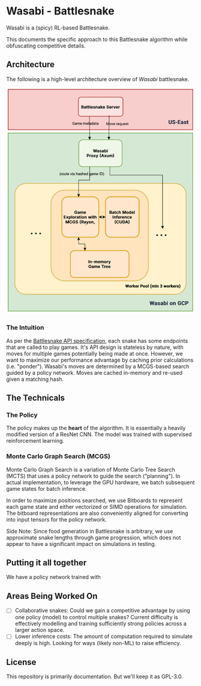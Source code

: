 # Wasabi - Battlesnake

Wasabi is a (spicy) RL-based Battlesnake.

This documents the specific approach to this Battlesnake algorithm while obfuscating competitive details.

## Architecture

The following is a high-level architecture overview of *Wasabi* battlesnake.

![Wasabi Architecture Diagram](assets/Wasabi%20Architecture%20Diagram.svg)

### The Intuition

As per the [Battlesnake API specification](https://docs.battlesnake.com/api/introduction), each snake has some endpoints that are called to play games. It's API design is stateless by nature, with moves for multiple games potentially being made at once. However, we want to maximize our performance advantage by caching prior calculations (i.e. "ponder"). Wasabi's moves are determined by a MCGS-based search guided by a policy network. Moves are cached in-memory and re-used given a matching hash.

## The Technicals

### The Policy

The policy makes up the **heart** of the algorithm. It is essentially a heavily modified version of a ResNet CNN. The model was trained with supervised reinforcement learning.

### Monte Carlo Graph Search (MCGS)

Monte Carlo Graph Search is a variation of Monte Carlo Tree Search (MCTS) that uses a policy network to guide the search ("planning"). In actual implementation, to leverage the GPU hardware, we batch subsequent game states for batch inference.

In order to maximize positions searched, we use Bitboards to represent each game state and either vectorized or SIMD operations for simulation. The bitboard representations are also conveniently aligned for converting into input tensors for the policy network.

Side Note: Since food generation in Battlesnake is arbitrary, we use approximate snake lengths through game progression, which does not appear to have a significant impact on simulations in testing.

## Putting it all together

We have a policy network trained with

## Areas Being Worked On

- [ ] Collaborative snakes: Could we gain a competitive advantage by using one policy (model) to control multiple snakes? Current difficulty is effectively modelling and training sufficiently strong policies across a larger action space.
- [ ] Lower inference costs: The amount of computation required to simulate deeply is high. Looking for ways (likely non-ML) to raise efficiency.

## License

This repository is primarily documentation. But we'll keep it as GPL-3.0.
